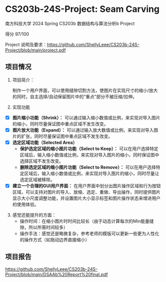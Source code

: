 # CS203b-24S-Project: Seam Carving

南方科技大学 2024 Spring CS203b 数据结构与算法分析b Project

得分 97/100

Project 说明及要求：https://github.com/ShellyLeee/CS203b-24S-Project/blob/main/project.pdf



## 项目情况

1. 项目简介：

   制作一个用户界面，可以使用缝隙切割方法，使图片在实现尺寸的缩小/放大的同时，自主选择/自动保留图片中的“重点”部分不被压缩/拉伸。

2. 实现功能

- [x] **图片缩小功能（Shrink）：** 可以通过输入缩小数值或比例，来实现对导入图片的缩小，同时尽量保证图中重点区域不发生改变。
- [x] **图片放大功能（Expand）：** 可以通过输入放大数值或比例，来实现对导入图片的扩张，同时尽量保证图中重点区域不发生改变。
- [x] **选定区域功能（Selected Area）**
  - **保护选定区域的缩小图片功能（Select to Keep）：** 可以在用户选择特定区域后，输入缩小数值或比例，来实现对导入图片的缩小，同时保证图中选择区域不发生改变。
  - **删除选定区域的缩小图片功能（Select to Remove）：** 可以在用户选择特定区域后，输入缩小数值或比例，来实现对导入图片的缩小，同时尽量让选定区域被移除。
- [x] **建立一个合理的GUI用户界面：** 在用户界面中划分出图片操作区域和行为按钮区域，可以支持对图片的导入、放缩、选定、重做、导出操作，同时提供图片显示大小尺度调整功能，并设置图片大小显示标签和图片操作状态来增进用户的使用体验。

3. 感觉还能提升的方面：
   - 操作时间：在缩小图片时时间比较长（由于动态计算每次的Min能量缝隙，所以所需时间较多）
   - 操作手法：感觉还是略微复杂，参考老师的模版可以更新一些更为人性化的操作方式（如拖动边界直接缩小）



## 项目报告

https://github.com/ShellyLeee/CS203b-24S-Project/blob/main/DSAAb%20Report%20final.pdf
